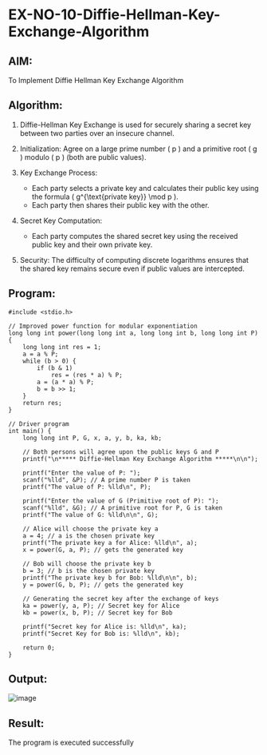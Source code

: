 # EX-NO-10-Diffie-Hellman-Key-Exchange-Algorithm

## AIM:
To Implement Diffie Hellman Key Exchange Algorithm 

## Algorithm:

1. Diffie-Hellman Key Exchange is used for securely sharing a secret key between two parties over an insecure channel.

2. Initialization: Agree on a large prime number \( p \) and a primitive root \( g \) modulo \( p \) (both are public values).

3. Key Exchange Process: 
   - Each party selects a private key and calculates their public key using the formula \( g^{\text{private key}} \mod p \).
   - Each party then shares their public key with the other.

4. Secret Key Computation: 
   - Each party computes the shared secret key using the received public key and their own private key.

5. Security: The difficulty of computing discrete logarithms ensures that the shared key remains secure even if public values are intercepted.

## Program:
```
#include <stdio.h>

// Improved power function for modular exponentiation
long long int power(long long int a, long long int b, long long int P) {
    long long int res = 1;
    a = a % P;
    while (b > 0) {
        if (b & 1)
            res = (res * a) % P;
        a = (a * a) % P;
        b = b >> 1;
    }
    return res;
}

// Driver program
int main() {
    long long int P, G, x, a, y, b, ka, kb;

    // Both persons will agree upon the public keys G and P
    printf("\n***** Diffie-Hellman Key Exchange Algorithm *****\n\n");

    printf("Enter the value of P: ");
    scanf("%lld", &P); // A prime number P is taken
    printf("The value of P: %lld\n", P);

    printf("Enter the value of G (Primitive root of P): ");
    scanf("%lld", &G); // A primitive root for P, G is taken
    printf("The value of G: %lld\n\n", G);

    // Alice will choose the private key a
    a = 4; // a is the chosen private key
    printf("The private key a for Alice: %lld\n", a);
    x = power(G, a, P); // gets the generated key

    // Bob will choose the private key b
    b = 3; // b is the chosen private key
    printf("The private key b for Bob: %lld\n\n", b);
    y = power(G, b, P); // gets the generated key

    // Generating the secret key after the exchange of keys
    ka = power(y, a, P); // Secret key for Alice
    kb = power(x, b, P); // Secret key for Bob

    printf("Secret key for Alice is: %lld\n", ka);
    printf("Secret Key for Bob is: %lld\n", kb);

    return 0;
}
```


## Output:

![image](https://github.com/user-attachments/assets/57cf7c13-d725-4c9d-98bd-48be59705685)


## Result:
  The program is executed successfully

